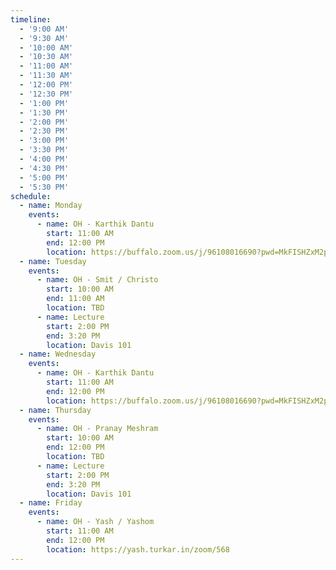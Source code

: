 ```yaml
---
timeline:
  - '9:00 AM'
  - '9:30 AM'
  - '10:00 AM'
  - '10:30 AM'
  - '11:00 AM'
  - '11:30 AM'
  - '12:00 PM'
  - '12:30 PM'
  - '1:00 PM'
  - '1:30 PM'
  - '2:00 PM'
  - '2:30 PM'
  - '3:00 PM'
  - '3:30 PM'
  - '4:00 PM'
  - '4:30 PM'
  - '5:00 PM'
  - '5:30 PM'
schedule:
  - name: Monday
    events:
      - name: OH - Karthik Dantu
        start: 11:00 AM
        end: 12:00 PM
        location: https://buffalo.zoom.us/j/96108016690?pwd=MkFISHZxM2p5WUNDSnUvRXB3OW40Zz09&from=addon
  - name: Tuesday
    events:
      - name: OH - Smit / Christo
        start: 10:00 AM
        end: 11:00 AM
        location: TBD
      - name: Lecture
        start: 2:00 PM
        end: 3:20 PM
        location: Davis 101
  - name: Wednesday
    events:
      - name: OH - Karthik Dantu
        start: 11:00 AM
        end: 12:00 PM
        location: https://buffalo.zoom.us/j/96108016690?pwd=MkFISHZxM2p5WUNDSnUvRXB3OW40Zz09&from=addon
  - name: Thursday
    events:
      - name: OH - Pranay Meshram
        start: 10:00 AM
        end: 12:00 PM
        location: TBD
      - name: Lecture
        start: 2:00 PM
        end: 3:20 PM
        location: Davis 101
  - name: Friday
    events:
      - name: OH - Yash / Yashom 
        start: 11:00 AM
        end: 12:00 PM
        location: https://yash.turkar.in/zoom/568
---
```

